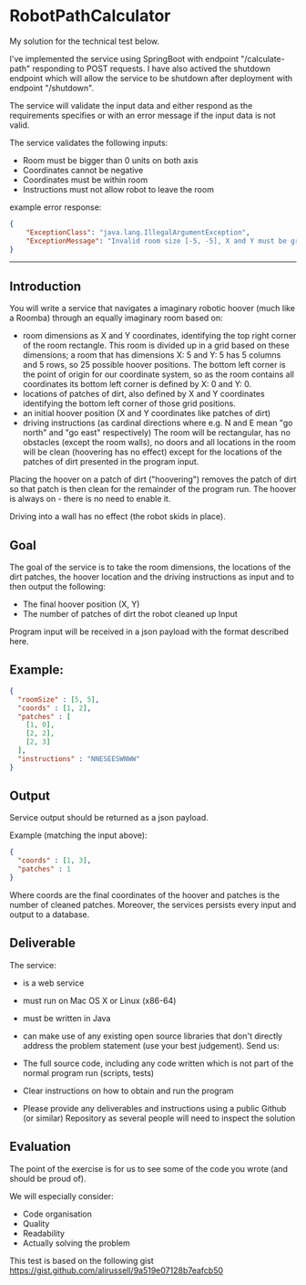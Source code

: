 # RobotPathCalculator
My solution for the technical test below.

I've implemented the service using SpringBoot with endpoint "/calculate-path" responding to POST requests. I have also actived the shutdown endpoint which will allow the service to be shutdown after deployment with endpoint "/shutdown".

The service will validate the input data and either respond as the requirements specifies or with an error message if the input data is not valid.

The service validates the following inputs:
* Room must be bigger than 0 units on both axis
* Coordinates cannot be negative
* Coordinates must be within room
* Instructions must not allow robot to leave the room

example error response: 
```JSON
{
    "ExceptionClass": "java.lang.IllegalArgumentException",
    "ExceptionMessage": "Invalid room size [-5, -5], X and Y must be greater than 0."
}
```

***

## Introduction

You will write a service that navigates a imaginary robotic hoover (much like a Roomba) through an equally imaginary room based on:

* room dimensions as X and Y coordinates, identifying the top right corner of the room rectangle. This room is divided up in a grid based on these dimensions; a room that has dimensions X: 5 and Y: 5 has 5 columns and 5 rows, so 25 possible hoover positions. The bottom left corner is the point of origin for our coordinate system, so as the room contains all coordinates its bottom left corner is defined by X: 0 and Y: 0.
* locations of patches of dirt, also defined by X and Y coordinates identifying the bottom left corner of those grid positions.
* an initial hoover position (X and Y coordinates like patches of dirt)
* driving instructions (as cardinal directions where e.g. N and E mean "go north" and "go east" respectively)
The room will be rectangular, has no obstacles (except the room walls), no doors and all locations in the room will be clean (hoovering has no effect) except for the locations of the patches of dirt presented in the program input.

Placing the hoover on a patch of dirt ("hoovering") removes the patch of dirt so that patch is then clean for the remainder of the program run. The hoover is always on - there is no need to enable it.

Driving into a wall has no effect (the robot skids in place).

## Goal

The goal of the service is to take the room dimensions, the locations of the dirt patches, the hoover location and the driving instructions as input and to then output the following:

* The final hoover position (X, Y)
* The number of patches of dirt the robot cleaned up
Input

Program input will be received in a json payload with the format described here.

## Example:
```JSON
{
  "roomSize" : [5, 5],
  "coords" : [1, 2],
  "patches" : [
    [1, 0],
    [2, 2],
    [2, 3]
  ],
  "instructions" : "NNESEESWNWW"
}
```
## Output

Service output should be returned as a json payload.

Example (matching the input above):
``` JSON
{
  "coords" : [1, 3],
  "patches" : 1
}
```
Where coords are the final coordinates of the hoover and patches is the number of cleaned patches. Moreover, the services persists every input and output to a database.

## Deliverable

The service:

* is a web service
* must run on Mac OS X or Linux (x86-64)
* must be written in Java
* can make use of any existing open source libraries that don't directly address the problem statement (use your best judgement).
Send us:

* The full source code, including any code written which is not part of the normal program run (scripts, tests)
* Clear instructions on how to obtain and run the program
* Please provide any deliverables and instructions using a public Github (or similar) Repository as several people will need to inspect the solution
## Evaluation

The point of the exercise is for us to see some of the code you wrote (and should be proud of).

We will especially consider:

* Code organisation
* Quality
* Readability
* Actually solving the problem

This test is based on the following gist https://gist.github.com/alirussell/9a519e07128b7eafcb50
